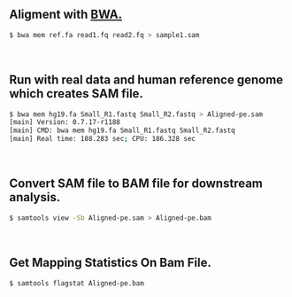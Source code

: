 ## Aligment with [BWA.](http://bio-bwa.sourceforge.net/)
```bash
$ bwa mem ref.fa read1.fq read2.fq > sample1.sam
```
&nbsp; 

## Run with real data and human reference genome which creates SAM file.
```bash
$ bwa mem hg19.fa Small_R1.fastq Small_R2.fastq > Aligned-pe.sam
[main] Version: 0.7.17-r1188
[main] CMD: bwa mem hg19.fa Small_R1.fastq Small_R2.fastq
[main] Real time: 188.283 sec; CPU: 186.328 sec
```
&nbsp; 

## Convert SAM file to BAM file for downstream analysis.
```bash
$ samtools view -Sb Aligned-pe.sam > Aligned-pe.bam
```
&nbsp; 

## Get Mapping Statistics On Bam File.
```bash
$ samtools flagstat Aligned-pe.bam
```
&nbsp; 
